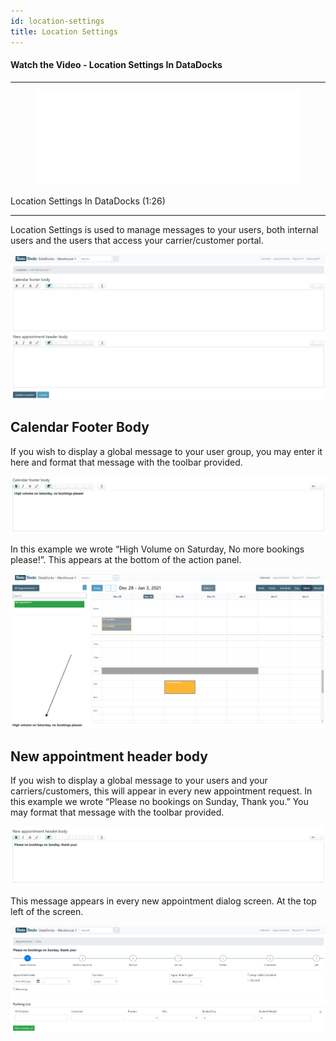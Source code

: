 ```yaml
---
id: location-settings
title: Location Settings
---
```


#### Watch the Video - Location Settings In DataDocks

***
<figure class="video-container">
  <iframe src="//www.youtube.com/embed/0N2yrWSCoI0" frameborder="0" allowFullScreen width="100%"></iframe>
</figure>


Location Settings In DataDocks (1:26)
***

Location Settings is used to manage messages to your users, both internal users and the users that access your carrier/customer portal. 

[![Location Settings Screen](/img/docs/advanced/location-settings/full-screen.jpg)](/img/docs/advanced/location-settings/full-screen.jpg)

## Calendar Footer Body

If you wish to display a global message to your user group, you may enter it here and format that message with the toolbar provided. 

[![Footer Body Sample](/img/docs/advanced/location-settings/cal-footer-body.jpg)](/img/docs/advanced/location-settings/cal-footer-body.jpg)

In this example we wrote “High Volume on Saturday, No more bookings please!”. This appears at the bottom of the action panel. 

[![Location Settings in Calendar](/img/docs/advanced/location-settings/calendar.jpg)](/img/docs/advanced/location-settings/calendar.jpg)

## New appointment header body

If you wish to display a global message to your users and your carriers/customers, this will appear in every new appointment request. In this example we wrote “Please no bookings on Sunday, Thank you.” You may format that message with the toolbar provided. 

[![Header Body Sample](/img/docs/advanced/location-settings/appt-header-body-sample.jpg)](/img/docs/advanced/location-settings/appt-header-body-sample.jpg)

This message appears in every new appointment dialog screen. At the top left of the screen.

[![Header Body in Calendar](/img/docs/advanced/location-settings/cal-appt-header-body.jpg)](/img/docs/advanced/location-settings/cal-appt-header-body.jpg)

 



